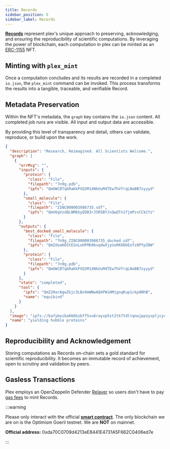 ```yaml
---
title: Records
sidebar_position: 5
sidebar_label: Records
---
```


[**Records**](https://medium.com/@labdao/introducing-records-tokens-for-scientific-creation-d938fbf553e4) represent plex's unique approach to preserving, acknowledging, and ensuring the reproducibility of scientific computations. By leveraging the power of blockchain, each computation in plex can be minted as an [ERC-1155](https://ethereum.org/en/developers/docs/standards/tokens/erc-1155/) NFT.

## Minting with `plex_mint`

Once a computation concludes and its results are recorded in a completed `io.json`, the `plex_mint` command can be invoked. This process transforms the results into a tangible, traceable, and verifiable Record.

## Metadata Preservation

Within the NFT's metadata, the `graph` key contains the `io.json` content. All completed job runs are visible. All input and output data are accessible.

By providing this level of transparency and detail, others can validate, reproduce, or build upon the work.

```json
{
  "description": "Research, Reimagined. All Scientists Welcome.",
  "graph": [
    {
      "errMsg": "",
      "inputs": {
        "protein": {
          "class": "File",
          "filepath": "7n9g.pdb",
          "ipfs": "QmUWCBTqbRaKkPXQ3M14NkUuM4TEwfhVfrqLNoBB7syyyd"
        },
        "small_molecule": {
          "class": "File",
          "filepath": "ZINC000003986735.sdf",
          "ipfs": "QmV6qVzdQLNM6SyEDB3rJ5R5BYJsQwQTn1fjmPzvCCkCYz"
        }
      },
      "outputs": {
        "best_docked_small_molecule": {
          "class": "File",
          "filepath": "7n9g_ZINC000003986735_docked.sdf",
          "ipfs": "QmZdoaKEGtESnLoHFMb9bvqdwXjyUuRK6DbEoYz8PYpZ8W"
        },
        "protein": {
          "class": "File",
          "filepath": "7n9g.pdb",
          "ipfs": "QmUWCBTqbRaKkPXQ3M14NkUuM4TEwfhVfrqLNoBB7syyyd"
        }
      },
      "state": "completed",
      "tool": {
        "ipfs": "QmZ2HarAgwZGjc3LBx9mWNwAQkPWiHMignqKup1ckp8NhB",
        "name": "equibind"
      }
    }
  ],
  "image": "ipfs://bafybeiba666bzbff5vu6rayvp5st2tk7tdltqnwjppzyvpljcycfhshdhq",
  "name": "yielding hubble proteins"
}
```

## Reproducibility and Acknowledgement

Storing computations as Records on-chain sets a gold standard for scientific reproducibility. It becomes an immutable record of achievement, open to scrutiny and validation by peers.

## Gasless Transactions

Plex employs an OpenZeppelin Defender [Relayer](https://docs.openzeppelin.com/defender/relay) so users don't have to pay [gas fees](https://ethereum.org/en/developers/docs/gas/) to mint Records.

:::warning

Please only interact with the official [**smart contract**](https://goerli-optimism.etherscan.io/address/0xda70C0709d4213eE8441E4731A5F662C0406ed7e#code). The only blockchain we are on is the Optimism Goerli testnet. We are **NOT** on mainnet.

**Official address:** 0xda70C0709d4213eE8441E4731A5F662C0406ed7e

:::
